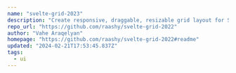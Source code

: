 ```yaml
---
name: "svelte-grid-2023"
description: "Create responsive, draggable, resizable grid layout for Svelte."
repo_url: "https://github.com/raashy/svelte-grid-2022"
author: "Vahe Araqelyan"
homepage: "https://github.com/raashy/svelte-grid-2022#readme"
updated: "2024-02-21T17:53:45.837Z"
tags: 
  - ui
---
```

